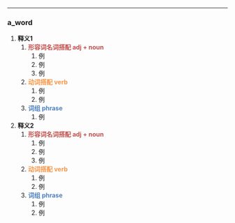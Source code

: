 ----
### a_word
1. **释义1**
	1. <font color="#c0504d">**形容词名词搭配 adj + noun**</font>
		1. 例
		2. 例
		3. 例
	2. <font color="#f79646">**动词搭配 verb**</font>
		1. 例
		2. 例
	3. <font color="#4f81bd">**词组 phrase**</font>
		1. 例
2. **释义2**
	1. <font color="#c0504d">**形容词名词搭配 adj + noun**</font>
		1. 例
		2. 例
		3. 例
	2. <font color="#f79646">**动词搭配 verb**</font>
		1. 例
		2. 例
	3. <font color="#4f81bd">**词组 phrase**</font>
		1. 例
		2. 例